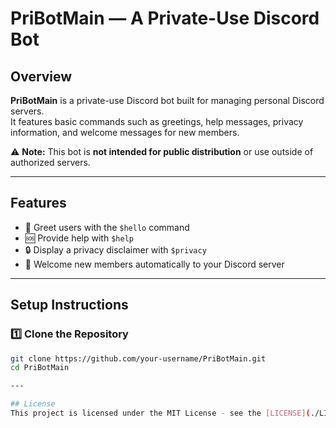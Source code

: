 # PriBotMain — A Private-Use Discord Bot

## Overview
**PriBotMain** is a private-use Discord bot built for managing personal Discord servers.  
It features basic commands such as greetings, help messages, privacy information, and welcome messages for new members.

⚠️ **Note:** This bot is **not intended for public distribution** or use outside of authorized servers.

---

## Features
- 🤖 Greet users with the `$hello` command
- 🆘 Provide help with `$help`
- 🔒 Display a privacy disclaimer with `$privacy`
- 🎉 Welcome new members automatically to your Discord server

---

## Setup Instructions

### 1️⃣ Clone the Repository
```bash
git clone https://github.com/your-username/PriBotMain.git
cd PriBotMain

---

## License
This project is licensed under the MIT License - see the [LICENSE](./LICENSE) file for details.
